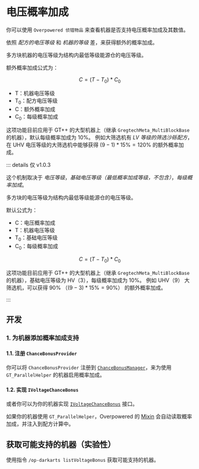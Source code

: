 # 电压概率加成

你可以使用 `Overpowered 侦错物品` 来查看机器是否支持电压概率加成及其数值。

依照 *配方的电压等级* 和 *机器的等级* 差，来获得额外的概率加成。

多方块机器的电压等级为结构内最低等级能源仓的电压等级。

额外概率加成公式为：

$$ C = (T - T_0) * C_0 $$

- T：机器电压等级
- T<sub>0</sub>：配方电压等级
- C：额外概率加成
- C<sub>0</sub>：每级概率加成

这项功能目前应用于 GT++ 的大型机器上（继承 `GregtechMeta_MultiBlockBase` 的机器），默认每级概率加成为 $10\%$。
例如大筛选机有 *LV 等级的筛选沙砾配方*，在 UHV 电压等级的大筛选机中能够获得 $(9 - 1) * 15\% = 120\%$ 的额外概率加成。

::: details 仅 v1.0.3

这个机制取决于 *电压等级*，*基础电压等级（最低概率加成等级，不包含）*，*每级概率加成*。

多方块的电压等级为结构内最低等级能源仓的电压等级。

默认公式为：

- C：电压概率加成
- T：机器电压等级
- T<sub>0</sub>：基础电压等级
- C<sub>0</sub>：每级概率加成

$$ C = (T - T_{0}) * C_{0} $$

这项功能目前应用于 GT++ 的大型机器上（继承 `GregtechMeta_MultiBlockBase` 的机器），基础电压等级为 HV（3），每级概率加成为 10%。
例如 UHV（9） 大筛选机，可以获得 90% （$(9 - 3) * 15\% = 90\%$） 的额外概率加成。

:::

## 开发

### 1. 为机器添加概率加成支持

#### 1.1. 注册 `ChanceBonusProvider`

你可以将 `ChanceBonusProvider` 注册到 [`ChanceBonusManager`](https://github.com/ElytraServers/Overpowered/blob/master/src/main/kotlin/cn/taskeren/op/gt/recipe_chance_bonus/ChanceBonusManager.kt)，来为使用 `GT_ParallelHelper` 的机器启用概率加成。

#### 1.2. 实现 `IVoltageChanceBonus`

或者你可以为你的机器实现 [`IVoltageChanceBonus`](https://github.com/ElytraServers/Overpowered/blob/master/src/main/java/cn/taskeren/op/api/IVoltageChanceBonus.java) 接口。

如果你的机器使用 `GT_ParallelHelper`，Overpowered 的 [Mixin](https://github.com/ElytraServers/Overpowered/blob/master/src/main/java/cn/taskeren/op/mixin/late/VoltageChanceBonus_GT_ParallelHelper_Mixin.java) 会自动读取概率加成，并注入到配方计算中。

## 获取可能支持的机器（实验性）

使用指令 `/op-darkarts listVoltageBonus` 获取可能支持的机器。
